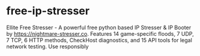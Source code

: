 # free-ip-stresser
Ellite Free Stresser - A powerful free python based IP Stresser &amp; IP Booter by https://nightmare-stresser.co. Features 14 game-specific floods, 7 UDP, 7 TCP, 6 HTTP methods, CheckHost diagnostics, and 15 API tools for legal network testing. Use responsibly 
